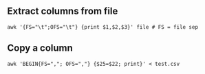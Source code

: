 ## Extract columns from file
```
awk '{FS="\t";OFS="\t"} {print $1,$2,$3}' file # FS = file sep
```
## Copy a column

```
awk 'BEGIN{FS=","; OFS=","} {$25=$22; print}' < test.csv
```
